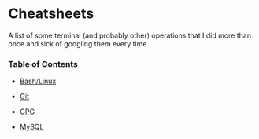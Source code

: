 Cheatsheets
===========

A list of some terminal (and probably other) operations that I did more than once and sick of googling them every time.

### Table of Contents

-   [Bash/Linux](<bash_linux/bash_linux.md>)

-   [Git](<git/git.md>)

-   [GPG](<gpg/gpg.md>)

-   [MySQL](<mysql/mysql.md>)

